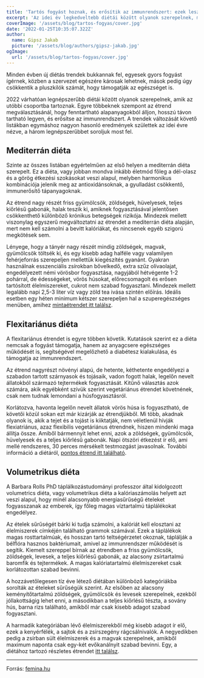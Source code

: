 ```yaml
---
title: 'Tartós fogyást hoznak, és erősítik az immunrendszert: ezek lesznek 2022 legkedveltebb diétái'
excerpt: 'Az idei év legkedveltebb diétái között olyanok szerepelnek, melyek nemcsak a fogyást, hanem az egészségmegőrzést is támogatják.'
coverImage: '/assets/blog/tartos-fogyas/cover.jpg'
date: '2022-01-25T10:35:07.322Z'
author:
  name: Gipsz Jakab
  picture: '/assets/blog/authors/gipsz-jakab.jpg'
ogImage:
  url: '/assets/blog/tartos-fogyas/cover.jpg'
---
```


Minden évben új diétás trendek bukkannak fel, egyesek gyors fogyást ígérnek, közben a szervezet egészére károsak lehetnek, mások pedig úgy csökkentik a pluszkilók számát, hogy támogatják az egészséget is.

2022 várhatóan legnépszerűbb diétái között olyanok szerepelnek, amik az utóbbi csoportba tartoznak. Egyre többeknek szempont az étrend megválasztásánál, hogy fenntartható alapanyagokból álljon, hosszú távon tartható legyen, és erősítse az immunrendszert. A trendek változását követő listákban egymáshoz nagyon hasonló eredmények születtek az idei évre nézve, a három legnépszerűbbet soroljuk most fel.

## Mediterrán diéta

Szinte az összes listában egyértelműen az első helyen a mediterrán diéta szerepelt. Ez a diéta, vagy jobban mondva inkább életmód főleg a dél-olasz és a görög étkezési szokásokat veszi alapul, melyben harmonikus kombinációja jelenik meg az antioxidánsoknak, a gyulladást csökkentő, immunerősítő tápanyagoknak.

Az étrend nagy részét friss gyümölcsök, zöldségek, hüvelyesek, teljes kiőrlésű gabonák, halak teszik ki, amiknek fogyasztásával jelentősen csökkenthető különböző krónikus betegségek rizikója. Mindezek mellett viszonylag egyszerű megváltoztatni az étrendet a mediterrán diéta alapján, mert nem kell számolni a bevitt kalóriákat, és nincsenek egyéb szigorú megkötések sem.

Lényege, hogy a tányér nagy részét mindig zöldségek, magvak, gyümölcsök töltsék ki, és egy kisebb adag halféle vagy valamilyen fehérjeforrás szerepeljen mellettük kiegészítés gyanánt. Gyakran használnak esszenciális zsírokban bővelkedő, extra szűz olívaolajat, engedélyezett némi vörösbor fogyasztása, nagyjából hétvégente 1-2 pohárral, de édességeket, vörös húsokat, előrecsomagolt és erősen tartósított élelmiszereket, cukrot nem szabad fogyasztani. Mindezek mellett legalább napi 2,5-3 liter víz vagy zöld tea ivása szintén előírás. Ideális esetben egy héten minimum kétszer szerepeljen hal a szuperegészséges menüben, amihez [mintaétrendet itt találsz](https://femina.hu/fogyokura/mediterran-dieta-etrend/).

## Flexitariánus diéta

A flexitariánus étrendet is egyre többen követik. Kutatások szerint ez a diéta nemcsak a fogyást támogatja, hanem az anyagcsere egészséges működését is, segítségével megelőzhető a diabétesz kialakulása, és támogatja az immunrendszert.

Az étrend nagyrészt növényi alapú, de hetente, kéthetente engedélyezi a szabadon tartott szárnyasok és tojásaik, vadon fogott halak, legelőn nevelt állatokból származó tejtermékek fogyasztását. Kitűnő választás azok számára, akik egyébként szívük szerint vegetáriánus étrendet követnének, csak nem tudnak lemondani a húsfogyasztásról.

Korlátozva, havonta legelőn nevelt állatok vörös húsa is fogyasztható, de követői közül sokan ezt már kizárják az étrendjükből. Mi több, akadnak olyanok is, akik a tejet és a tojást is kiiktatják, nem véletlenül hívják flexiatriánus, azaz flexibilis vegetáriánus étrendnek, hiszen mindenki maga állítja össze. Amiből bármennyit lehet enni, azok a zöldségek, gyümölcsök, hüvelyesek és a teljes kiőrlésű gabonák. Napi ötszöri étkezést ír elő, ami mellé rendszeres, 30 perces mérsékelt testmozgást javasolnak. További információ a diétáról, [pontos étrend itt található](https://femina.hu/fogyokura/fogyas-flexetarianus-etrenddel/).

## Volumetrikus diéta

A Barbara Rolls PhD táplálkozástudományi professzor által kidolgozott volumetrics diéta, vagy volumetrikus diéta a kalóriaszámolás helyett azt veszi alapul, hogy minél alacsonyabb energiasűrűségű ételeket fogyasszanak az emberek, így főleg magas víztartalmú táplálékokat engedélyez.

Az ételek sűrűségét bárki ki tudja számolni, a kalóriát kell elosztani az élelmiszerek címkéjén található grammok számával. Ezek a táplálékok magas rosttartalmúak, és hosszan tartó teltségérzetet okoznak, táplálják a bélflóra hasznos baktériumait, amivel az immunrendszer működését is segítik. Kiemelt szereppel bírnak az étrendben a friss gyümölcsök, zöldségek, levesek, a teljes kiőrlésű gabonák, az alacsony zsírtartalmú baromfik és tejtermékek. A magas kalóriatartalmú élelmiszereket csak korlátozottan szabad bevinni.

A hozzávetőlegesen tíz éve létező diétában különböző kategóriákba sorolták az ételeket sűrűségük szerint. Az elsőben az alacsony keményítőtartalmú zöldségek, gyümölcsök és levesek szerepelnek, ezekből jóllakottságig lehet enni, a másodikban a teljes kiőrlésű tészta, a sovány hús, barna rizs található, amikből már csak kisebb adagot szabad fogyasztani.

A harmadik kategóriában lévő élelmiszerekből még kisebb adagot ír elő, ezek a kenyérfélék, a sajtok és a zsírszegény rágcsálnivalók. A negyedikben pedig a zsírban sült élelmiszerek és a magvak szerepelnek, amikből maximum naponta csak egy-két evőkanálnyit szabad bevinni. Egy, a diétához tartozó részletes étrendet [itt találsz](https://femina.hu/fogyokura/volumetrikus-dieta/).

---

Forrás: [femina.hu](https://femina.hu/fogyokura/2022-legnepszerubb-dieta/)
